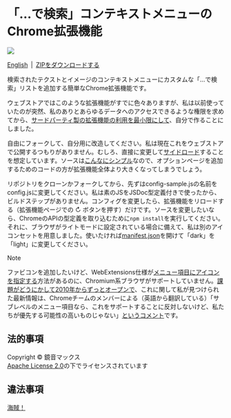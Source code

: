 # 「…で検索」コンテキストメニューのChrome拡張機能

![](screenshot.avif)

[English](README.md)&ensp;|&ensp;[ZIPをダウンロードする](https://github.com/maxkagamine/search-on/archive/refs/heads/master.zip)

検索されたテクストとイメージのコンテキストメニューにカスタムな「…で検索」リストを追加する簡単なChrome拡張機能です。

ウェブストアではこのような拡張機能がすでに色々ありますが、私は以前使っていたのが突然、私のありとあらゆるデータへのアクセスできるような権限を求めてから、[サードパーティ製の拡張機能の利用を最小限にして](https://github.com/extesy/hoverzoom/discussions/670)、自分で作ることにしました。

自由にフォークして、自分用に改造してください。私は現在これをウェブストアで公開するつもりがありません。むしろ、直接に変更して[サイドロード](https://developer.chrome.com/docs/extensions/get-started/tutorial/hello-world?hl=ja#load-unpacked)することを想定しています。ソースは[こんなにシンプル](./service-worker.js)なので、オプションページを追加するためのコードの方が拡張機能全体より大きくなってしまうでしょう。

リポジトリをクローンかフォークしてから、先ずはconfig-sample.jsの名前をconfig.jsに変更してください。私は素のJSをJSDoc型定義付きで使ったから、ビルドステップがありません。コンフィグを変更したら、拡張機能をリロードする（拡張機能ページでの ↻ ボタンを押す）だけです。ソースを変更したいなら、ChromeのAPIの型定義を取り込むために`npm install`を実行してください。それに、ブラウザがライトモードに設定されている場合に備えて、私は別のアイコンセットを用意しました。使いたければ[manifest.json](./manifest.json)を開けて「dark」を「light」に変更してください。

> [!NOTE]
> ファビコンを追加したいけど、WebExtensions仕様が[メニュー項目にアイコンを指定する](https://developer.mozilla.org/en-US/docs/Mozilla/Add-ons/WebExtensions/API/menus/create#icons)方法があるのに、Chromium系ブラウザがサポートしていません。[課題がどうにかして2010年からずっとオープンで](https://issues.chromium.org/issues/40438325)、これに関して私が見つけられた最新情報は、Chromeチームのメンバーによる（英語から翻訳している）「サブレベルのメニュー項目なら、これをサポートすることに反対しないけど、私たちが優先する可能性の高いものじゃない」[というコメント](https://github.com/w3c/webextensions/issues/592#issuecomment-2200399006)です。

## 法的事項

Copyright © 鏡音マックス  
[Apache License 2.0](LICENSE.txt)の下でライセンスされています

## 違法事項

[海賊！](https://www.youtube.com/watch?v=NSZhIAfR6dA)
